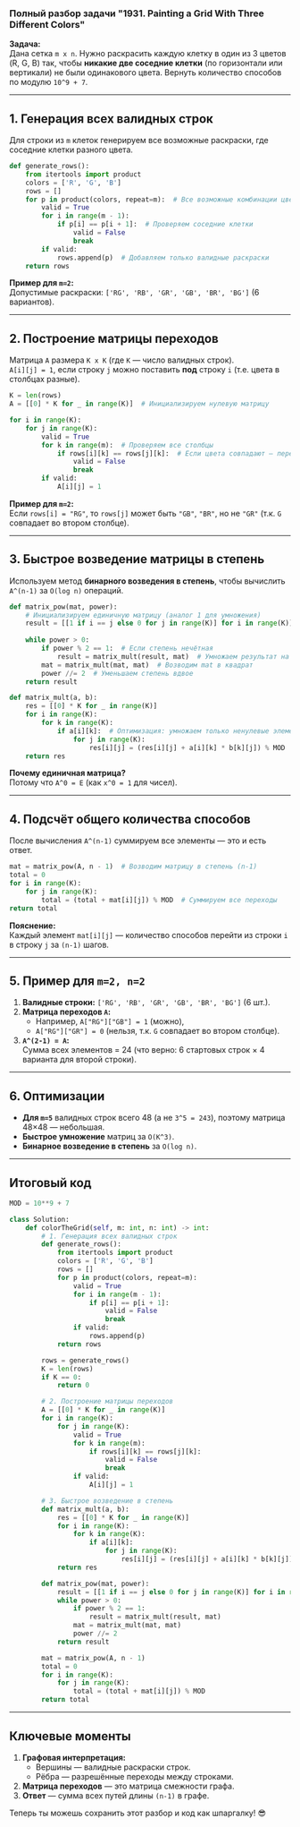 ### **Полный разбор задачи "1931. Painting a Grid With Three Different Colors"**

**Задача:**  
Дана сетка `m x n`. Нужно раскрасить каждую клетку в один из 3 цветов (R, G, B) так, чтобы **никакие две соседние клетки** (по горизонтали или вертикали) не были одинакового цвета. Вернуть количество способов по модулю `10^9 + 7`.

---

## **1. Генерация всех валидных строк**
Для строки из `m` клеток генерируем все возможные раскраски, где соседние клетки разного цвета.

```python
def generate_rows():
    from itertools import product
    colors = ['R', 'G', 'B']
    rows = []
    for p in product(colors, repeat=m):  # Все возможные комбинации цветов
        valid = True
        for i in range(m - 1):
            if p[i] == p[i + 1]:  # Проверяем соседние клетки
                valid = False
                break
        if valid:
            rows.append(p)  # Добавляем только валидные раскраски
    return rows
```
**Пример для `m=2`:**  
Допустимые раскраски: `['RG', 'RB', 'GR', 'GB', 'BR', 'BG']` (6 вариантов).

---

## **2. Построение матрицы переходов**
Матрица `A` размера `K x K` (где `K` — число валидных строк).  
`A[i][j] = 1`, если строку `j` можно поставить **под** строку `i` (т.е. цвета в столбцах разные).

```python
K = len(rows)
A = [[0] * K for _ in range(K)]  # Инициализируем нулевую матрицу

for i in range(K):
    for j in range(K):
        valid = True
        for k in range(m):  # Проверяем все столбцы
            if rows[i][k] == rows[j][k]:  # Если цвета совпадают — переход невозможен
                valid = False
                break
        if valid:
            A[i][j] = 1
```
**Пример для `m=2`:**  
Если `rows[i] = "RG"`, то `rows[j]` может быть `"GB"`, `"BR"`, но не `"GR"` (т.к. `G` совпадает во втором столбце).

---

## **3. Быстрое возведение матрицы в степень**
Используем метод **бинарного возведения в степень**, чтобы вычислить `A^(n-1)` за `O(log n)` операций.

```python
def matrix_pow(mat, power):
    # Инициализируем единичную матрицу (аналог 1 для умножения)
    result = [[1 if i == j else 0 for j in range(K)] for i in range(K)]
    
    while power > 0:
        if power % 2 == 1:  # Если степень нечётная
            result = matrix_mult(result, mat)  # Умножаем результат на mat
        mat = matrix_mult(mat, mat)  # Возводим mat в квадрат
        power //= 2  # Уменьшаем степень вдвое
    return result

def matrix_mult(a, b):
    res = [[0] * K for _ in range(K)]
    for i in range(K):
        for k in range(K):
            if a[i][k]:  # Оптимизация: умножаем только ненулевые элементы
                for j in range(K):
                    res[i][j] = (res[i][j] + a[i][k] * b[k][j]) % MOD
    return res
```
**Почему единичная матрица?**  
Потому что `A^0 = E` (как `x^0 = 1` для чисел).

---

## **4. Подсчёт общего количества способов**
После вычисления `A^(n-1)` суммируем все элементы — это и есть ответ.

```python
mat = matrix_pow(A, n - 1)  # Возводим матрицу в степень (n-1)
total = 0
for i in range(K):
    for j in range(K):
        total = (total + mat[i][j]) % MOD  # Суммируем все переходы
return total
```
**Пояснение:**  
Каждый элемент `mat[i][j]` — количество способов перейти из строки `i` в строку `j` за `(n-1)` шагов.

---

## **5. Пример для `m=2, n=2`**
1. **Валидные строки:** `['RG', 'RB', 'GR', 'GB', 'BR', 'BG']` (6 шт.).
2. **Матрица переходов `A`:**  
   - Например, `A["RG"]["GB"] = 1` (можно),  
   - `A["RG"]["GR"] = 0` (нельзя, т.к. `G` совпадает во втором столбце).
3. **`A^(2-1) = A`:**  
   Сумма всех элементов = 24 (что верно: 6 стартовых строк × 4 варианта для второй строки).

---

## **6. Оптимизации**
- **Для `m=5`** валидных строк всего 48 (а не `3^5 = 243`), поэтому матрица 48×48 — небольшая.
- **Быстрое умножение** матриц за `O(K^3)`.
- **Бинарное возведение в степень** за `O(log n)`.

---

## **Итоговый код**
```python
MOD = 10**9 + 7

class Solution:
    def colorTheGrid(self, m: int, n: int) -> int:
        # 1. Генерация всех валидных строк
        def generate_rows():
            from itertools import product
            colors = ['R', 'G', 'B']
            rows = []
            for p in product(colors, repeat=m):
                valid = True
                for i in range(m - 1):
                    if p[i] == p[i + 1]:
                        valid = False
                        break
                if valid:
                    rows.append(p)
            return rows

        rows = generate_rows()
        K = len(rows)
        if K == 0:
            return 0

        # 2. Построение матрицы переходов
        A = [[0] * K for _ in range(K)]
        for i in range(K):
            for j in range(K):
                valid = True
                for k in range(m):
                    if rows[i][k] == rows[j][k]:
                        valid = False
                        break
                if valid:
                    A[i][j] = 1

        # 3. Быстрое возведение в степень
        def matrix_mult(a, b):
            res = [[0] * K for _ in range(K)]
            for i in range(K):
                for k in range(K):
                    if a[i][k]:
                        for j in range(K):
                            res[i][j] = (res[i][j] + a[i][k] * b[k][j]) % MOD
            return res

        def matrix_pow(mat, power):
            result = [[1 if i == j else 0 for j in range(K)] for i in range(K)]
            while power > 0:
                if power % 2 == 1:
                    result = matrix_mult(result, mat)
                mat = matrix_mult(mat, mat)
                power //= 2
            return result

        mat = matrix_pow(A, n - 1)
        total = 0
        for i in range(K):
            for j in range(K):
                total = (total + mat[i][j]) % MOD
        return total
```

---

## **Ключевые моменты**
1. **Графовая интерпретация:**  
   - Вершины — валидные раскраски строк.  
   - Рёбра — разрешённые переходы между строками.  
2. **Матрица переходов** — это матрица смежности графа.  
3. **Ответ** — сумма всех путей длины `(n-1)` в графе.  

Теперь ты можешь сохранить этот разбор и код как шпаргалку! 😎